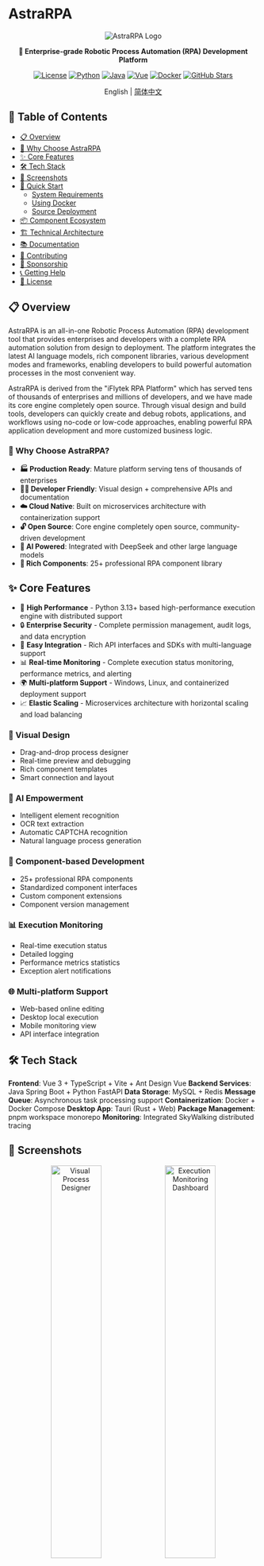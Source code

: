 # AstraRPA

<div align="center">

![AstraRPA Logo](https://via.placeholder.com/200x80?text=AstraRPA)

**🤖 Enterprise-grade Robotic Process Automation (RPA) Development Platform**

[![License](https://img.shields.io/badge/license-Open%20Source-blue.svg)](LICENSE)
[![Python](https://img.shields.io/badge/python-3.13+-blue.svg)](https://www.python.org/)
[![Java](https://img.shields.io/badge/java-8+-orange.svg)](https://openjdk.java.net/)
[![Vue](https://img.shields.io/badge/vue-3+-green.svg)](https://vuejs.org/)
[![Docker](https://img.shields.io/badge/docker-ready-brightgreen.svg)](https://www.docker.com/)
[![GitHub Stars](https://img.shields.io/github/stars/iflytek/astra-rpa?style=social)](https://github.com/iflytek/astra-rpa/stargazers)

English | [简体中文](README.zh.md)

</div>

## 📑 Table of Contents

- [📋 Overview](#-overview)
- [🎯 Why Choose AstraRPA](#-why-choose-astrarpa)
- [✨ Core Features](#-core-features)
- [🛠️ Tech Stack](#-tech-stack)
- [📱 Screenshots](#-screenshots)
- [🚀 Quick Start](#-quick-start)
  - [System Requirements](#system-requirements)
  - [Using Docker](#using-docker)
  - [Source Deployment](#source-deployment)
- [📦 Component Ecosystem](#-component-ecosystem)
- [🏗️ Technical Architecture](#-technical-architecture)
- [📚 Documentation](#-documentation)
- [🤝 Contributing](#-contributing)
- [💖 Sponsorship](#-sponsorship)
- [📞 Getting Help](#-getting-help)
- [📄 License](#-license)

## 📋 Overview

AstraRPA is an all-in-one Robotic Process Automation (RPA) development tool that provides enterprises and developers with a complete RPA automation solution from design to deployment. The platform integrates the latest AI language models, rich component libraries, various development modes and frameworks, enabling developers to build powerful automation processes in the most convenient way.

AstraRPA is derived from the "iFlytek RPA Platform" which has served tens of thousands of enterprises and millions of developers, and we have made its core engine completely open source. Through visual design and build tools, developers can quickly create and debug robots, applications, and workflows using no-code or low-code approaches, enabling powerful RPA application development and more customized business logic.

### 🎯 Why Choose AstraRPA?

- **🏭 Production Ready**: Mature platform serving tens of thousands of enterprises
- **👨‍💻 Developer Friendly**: Visual design + comprehensive APIs and documentation
- **☁️ Cloud Native**: Built on microservices architecture with containerization support
- **🔓 Open Source**: Core engine completely open source, community-driven development
- **🤖 AI Powered**: Integrated with DeepSeek and other large language models
- **🧩 Rich Components**: 25+ professional RPA component library

## ✨ Core Features

- 🚀 **High Performance** - Python 3.13+ based high-performance execution engine with distributed support
- 🔒 **Enterprise Security** - Complete permission management, audit logs, and data encryption
- 🔧 **Easy Integration** - Rich API interfaces and SDKs with multi-language support
- 📊 **Real-time Monitoring** - Complete execution status monitoring, performance metrics, and alerting
- 🌍 **Multi-platform Support** - Windows, Linux, and containerized deployment support
- 📈 **Elastic Scaling** - Microservices architecture with horizontal scaling and load balancing

### 🎯 Visual Design
- Drag-and-drop process designer
- Real-time preview and debugging
- Rich component templates
- Smart connection and layout

### 🤖 AI Empowerment
- Intelligent element recognition
- OCR text extraction
- Automatic CAPTCHA recognition
- Natural language process generation

### 🔧 Component-based Development
- 25+ professional RPA components
- Standardized component interfaces
- Custom component extensions
- Component version management

### 📊 Execution Monitoring
- Real-time execution status
- Detailed logging
- Performance metrics statistics
- Exception alert notifications

### 🌐 Multi-platform Support
- Web-based online editing
- Desktop local execution
- Mobile monitoring view
- API interface integration

## 🛠️ Tech Stack

**Frontend**: Vue 3 + TypeScript + Vite + Ant Design Vue
**Backend Services**: Java Spring Boot + Python FastAPI
**Data Storage**: MySQL + Redis
**Message Queue**: Asynchronous task processing support
**Containerization**: Docker + Docker Compose
**Desktop App**: Tauri (Rust + Web)
**Package Management**: pnpm workspace monorepo
**Monitoring**: Integrated SkyWalking distributed tracing

## 📱 Screenshots

<div align="center">
  <img src="https://via.placeholder.com/800x400?text=Visual+Process+Designer" alt="Visual Process Designer" width="45%">
  <img src="https://via.placeholder.com/800x400?text=Execution+Monitoring+Dashboard" alt="Execution Monitoring Dashboard" width="45%">
</div>

## 🏗️ Architecture Overview

![Architecture Overview](./docs/images/Structure.png "Architecture Overview")

### Architecture Details

### Frontend Architecture
- **Framework**: Vue 3 + TypeScript + Vite
- **UI Components**: Ant Design Vue + VXE Table
- **State Management**: Pinia
- **Desktop App**: Tauri (Rust + Web Technologies)
- **Package Management**: pnpm workspace monorepo

### Backend Architecture
- **Main Service**: Java Spring Boot 2.3.11
- **AI Service**: Python FastAPI + DeepSeek Integration
- **OpenAPI Service**: Python FastAPI
- **Resource Service**: Java Spring Boot
- **Database**: MySQL + Redis
- **Message Queue**: Support for asynchronous task processing

### RPA Engine
- **Language**: Python 3.13+
- **Framework**: FastAPI + asyncio
- **Component Architecture**: 25+ professional RPA components
- **Executor**: Support atomic operations, workflows, record & replay
- **Communication**: WebSocket real-time communication
- **Locating Technology**: Image recognition, OCR, UI automation

### Deployment Architecture
- **Containerization**: Docker + Docker Compose
- **Microservices**: Independent service modules, deployable separately
- **Observability**: Integrated SkyWalking distributed tracing
- **Load Balancing**: Nginx reverse proxy

## 🚀 Quick Start

### System Requirements
- **Operating System**: Windows 10/11 (primary support), macOS, Linux
- **Node.js**: >= 22
- **Python**: 3.13.x
- **Java**: JDK 8+
- **pnpm**: >= 9
- **rustc**：>= 1.90.0
- **UV**: Python package management tool
- **7-Zip**: For compression and extraction

### Using Docker

Recommended for quick deployment:

```bash
# Clone the repository
git clone https://github.com/iflytek/astra-rpa.git
cd astra-rpa

# Enter docker directory
cd docker

# Start the container stack
docker-compose up -d

# Check service status
docker-compose ps
```

- Access the application at `http://localhost:8080`
- For production deployment and security hardening, refer to [Deployment Guide](docker/QUICK_START.md)

### Source Deployment

#### One-Click Launch (Recommended)

1. **Prepare Python Environment**
   ```bash
   # Download Python 3.13.x and compress as Python313.7z in project root
   # Or use custom filename as parameter
   ```

2. **Run Packaging Script**
   ```bash
   # Default using Python313.7z
   pack.bat
   
   # Or use custom Python file
   pack.bat "" "Python3.13.5.7z"
   ```

3. **Build Frontend Application**
   ```bash
   cd frontend
   pnpm install
   pnpm build:web
   ```

4. **Build Tauri Application**
   ```bash
   cd frontend
   pnpm install
   pnpm build:tauri 
   ```

#### Development Environment

```bash
# Install dependencies
cd frontend
pnpm install

# Start web development server
pnpm dev:web

# Start Tauri desktop app (development mode)
pnpm dev:tauri

# Start backend services (need to configure database first)
cd backend/robot-service
mvn spring-boot:run
```

## 📦 Component Ecosystem

### Core Component Packages
- **rpasystem**: System operations, process management, screenshots
- **rpabrowser**: Browser automation, web page operations
- **rpagui**: GUI automation, mouse and keyboard operations
- **rpaexcel**: Excel spreadsheet operations, data processing
- **rpacv**: Computer vision, image recognition
- **rpaai**: AI intelligent service integration
- **rpadatabase**: Database connections and operations
- **rpanetwork**: Network requests, API calls
- **rpaemail**: Email sending and receiving
- **rpadocx**: Word document processing
- **rpapdf**: PDF document operations
- **rpaencrypt**: Encryption and decryption functions

### Execution Framework
- **atomic**: Atomic operation definition and execution
- **executor**: Workflow execution engine
- **recording**: Operation recording and playback
- **param_utils**: Parameter processing tools

### Shared Libraries
- **rpaframe**: RPA framework core
- **rpawebsocket**: WebSocket communication
- **locator**: Element locating technology

## 🌟 Core Features

### 🎯 Visual Design
- Drag-and-drop process designer
- Real-time preview and debugging
- Rich component templates
- Smart connection and layout

### 🤖 AI Empowerment
- Intelligent element recognition
- OCR text extraction
- Automatic CAPTCHA recognition
- Natural language process generation

### 🔧 Component-based Development
- 25+ professional RPA components
- Standardized component interfaces
- Custom component extensions
- Component version management

### 📊 Execution Monitoring
- Real-time execution status
- Detailed logging
- Performance metrics statistics
- Exception alert notifications

### 🌐 Multi-platform Support
- Web-based online editing
- Desktop local execution
- Mobile monitoring view
- API interface integration

## 📚 Documentation

- [📖 User Guide](HOW_TO_RUN.md)
- [🚀 Deployment Guide](docker/QUICK_START.md)
- [📖 API Documentation](backend/openapi-service/api.yaml)
- [🔧 Component Development Guide](engine/components/)
- [🐛 Troubleshooting](docs/TROUBLESHOOTING.md)
- [📝 Changelog](CHANGELOG.md)

## 🤝 Contributing

We welcome any form of contribution! Please check [Contributing Guide](CONTRIBUTING.md)

### Development Guidelines
- Follow existing code style
- Add necessary test cases
- Update relevant documentation
- Ensure all checks pass

### Contributing Steps
1. Fork the repository
2. Create your feature branch (`git checkout -b feature/AmazingFeature`)
3. Commit your changes (`git commit -m 'Add some AmazingFeature'`)
4. Push to the branch (`git push origin feature/AmazingFeature`)
5. Open a Pull Request

## 🌟 Star History

<div align="center">
  <img src="https://api.star-history.com/svg?repos=iflytek/astra-rpa&type=Date" alt="Star History Chart" width="600">
</div>

## 💖 Sponsorship

<div align="center">
  <a href="https://github.com/sponsors/iflytek">
    <img src="https://img.shields.io/badge/Sponsor-GitHub%20Sponsors-pink?style=for-the-badge&logo=github" alt="GitHub Sponsors">
  </a>
  <a href="https://opencollective.com/astrarpa">
    <img src="https://img.shields.io/badge/Sponsor-Open%20Collective-blue?style=for-the-badge&logo=opencollective" alt="Open Collective">
  </a>
</div>

## 📞 Getting Help

- 📧 Technical Support: [cbg_rpa_ml@iflytek.com](mailto:cbg_rpa_ml@iflytek.com)
- 💬 Community Discussion: [GitHub Discussions](https://github.com/iflytek/astra-rpa/discussions)
- 🐛 Bug Reports: [Issues](https://github.com/iflytek/astra-rpa/issues)

## 📄 License

This project is open source under the [Open Source License](LICENSE).

---

<div align="center">

**Developed and maintained by iFlytek**

[![Follow](https://img.shields.io/github/followers/iflytek?style=social&label=Follow)](https://github.com/iflytek)
[![Star](https://img.shields.io/github/stars/iflytek/astra-rpa?style=social&label=Star)](https://github.com/iflytek/astra-rpa)
[![Fork](https://img.shields.io/github/forks/iflytek/astra-rpa?style=social&label=Fork)](https://github.com/iflytek/astra-rpa/fork)
[![Watch](https://img.shields.io/github/watchers/iflytek/astra-rpa?style=social&label=Watch)](https://github.com/iflytek/astra-rpa/watchers)

**AstraRPA** - Making RPA development simple and powerful!

If you find this project helpful, please give us a ⭐ Star!

</div>